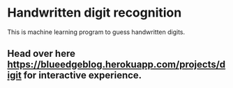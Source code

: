 # Handwritten digit recognition
 This is machine learning program to guess handwritten digits.
   ## Head over here https://blueedgeblog.herokuapp.com/projects/digit for interactive experience.
